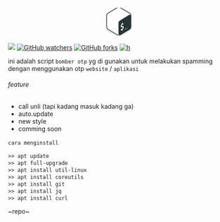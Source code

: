 <p align="center">
  <img <border src="https://github.com/Bayu12345677/bomber/blob/main/poto/images%20(2).jpeg" width="90"></border>
</p>

[![](https://img.shields.io/static/v1?style=plastic&logo=github&label=Code&message=by%20polygon&color=green)](https://youtube.com/channel/UCtu-GcxKL8kJBXpR1wfMgWg)
[![GitHub watchers](https://img.shields.io/github/watchers/Bayu12345677/bomber?style=flat)](https://youtube.com/channel/UCtu-GcxKL8kJBXpR1wfMgWg)
[![GitHub forks](https://img.shields.io/github/forks/Bayu12345677/bomber?logo=%3Av&logoColor=green&style=plastic)](https://youtube.com/channel/UCtu-GcxKL8kJBXpR1wfMgWg)
[![h](https://img.shields.io/github/issues/Bayu12345677/bomber)](https://youtube.com/channel/UCtu-GcxKL8kJBXpR1wfMgWg)

ini adalah script `bomber otp` yg di gunakan untuk melakukan spamming dengan menggunakan otp `website` / `aplikasi`

###### feature
- call unli (tapi kadang masuk kadang ga)
- auto.update
- new style
- comming soon

`cara menginstall`
```fish
>> apt update
>> apt full-upgrade
>> apt install util-linux
>> apt install coreutils
>> apt install git
>> apt install jq
>> apt install curl
```

~repo~
